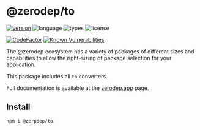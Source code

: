 # @zerodep/to

[![version](https://img.shields.io/npm/v/@zerodep/to?style=flat-square&color=blue)](https://www.npmjs.com/package/@zerodep/to)
![language](https://img.shields.io/badge/typescript-100%25-blue?style=flat-square)
![types](https://img.shields.io/badge/types-included-blue?style=flat-square)
![license](https://img.shields.io/github/license/cdepage/zerodep?color=blue&style=flat-square)

[![CodeFactor](https://www.codefactor.io/repository/github/cdepage/zerodep/badge)](https://www.codefactor.io/repository/github/cdepage/zerodep)
[![Known Vulnerabilities](https://snyk.io/test/github/cdepage/zerodep/badge.svg)](https://snyk.io/test/github/cdepage/zerodep)

The @zerodep ecosystem has a variety of packages of different sizes and capabilities to allow the right-sizing of package selection for your application.

This package includes all `to` converters.

Full documentation is available at the [zerodep.app](http://zerodep.app/#/to) page.

## Install

```bash
npm i @zerpdep/to
```
